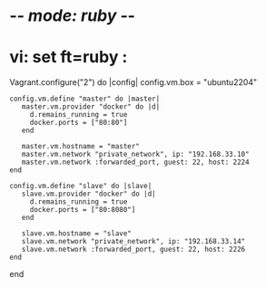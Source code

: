 # -*- mode: ruby -*-
# vi: set ft=ruby :

Vagrant.configure("2") do |config|
    config.vm.box = "ubuntu2204"
   
    config.vm.define "master" do |master|
       master.vm.provider "docker" do |d|
         d.remains_running = true
         docker.ports = ["80:80"]
       end
   
       master.vm.hostname = "master"
       master.vm.network "private_network", ip: "192.168.33.10"
       master.vm.network :forwarded_port, guest: 22, host: 2224
    end
   
    config.vm.define "slave" do |slave|
       slave.vm.provider "docker" do |d|
         d.remains_running = true
         docker.ports = ["80:8080"]
       end
   
       slave.vm.hostname = "slave"
       slave.vm.network "private_network", ip: "192.168.33.14"
       slave.vm.network :forwarded_port, guest: 22, host: 2226
    end
   end